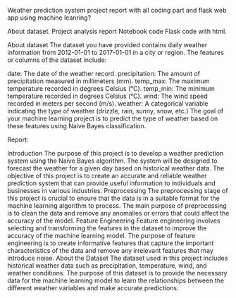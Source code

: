 Weather prediction system project report with all coding part and flask web app using machine leanring?

About dataset.
Project analysis report
Notebook code
Flask code with html.


About dataset
The dataset you have provided contains daily weather information from 2012-01-01 to 2017-01-01 in a city or region. The features or columns of the dataset include:

date: The date of the weather record.
precipitation: The amount of precipitation measured in millimeters (mm).
temp_max: The maximum temperature recorded in degrees Celsius (°C).
temp_min: The minimum temperature recorded in degrees Celsius (°C).
wind: The wind speed recorded in meters per second (m/s).
weather: A categorical variable indicating the type of weather (drizzle, rain, sunny, snow, etc.)
The goal of your machine learning project is to predict the type of weather based on these features using Naive Bayes classification.


Report:

Introduction
The purpose of this project is to develop a weather prediction system using the Naive Bayes algorithm. The system will be designed to forecast the weather for a given day based on historical weather data.
The objective of this project is to create an accurate and reliable weather prediction system that can provide useful information to individuals and businesses in various industries.
Preprocessing
The preprocessing stage of this project is crucial to ensure that the data is in a suitable format for the machine learning algorithm to process. The main purpose of preprocessing is to clean the data and remove any anomalies or errors that could affect the accuracy of the model.
Feature Engineering
Feature engineering involves selecting and transforming the features in the dataset to improve the accuracy of the machine learning model. The purpose of feature engineering is to create informative features that capture the important characteristics of the data and remove any irrelevant features that may introduce noise.
About the Dataset
The dataset used in this project includes historical weather data such as precipitation, temperature, wind, and weather conditions. The purpose of this dataset is to provide the necessary data for the machine learning model to learn the relationships between the different weather variables and make accurate predictions.

